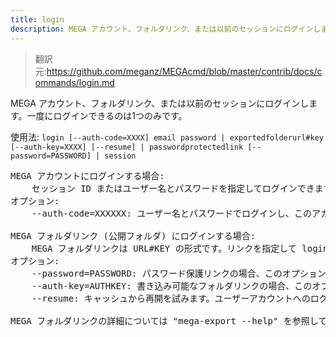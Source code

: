```yaml
---
title: login
description: MEGA アカウント、フォルダリンク、または以前のセッションにログインします。一度にログインできるのは1つのみです。
---
```


>翻訳元:https://github.com/meganz/MEGAcmd/blob/master/contrib/docs/commands/login.md

MEGA アカウント、フォルダリンク、または以前のセッションにログインします。一度にログインできるのは1つのみです。

使用法: `login [--auth-code=XXXX] email password | exportedfolderurl#key [--auth-key=XXXX] [--resume] | passwordprotectedlink [--password=PASSWORD] | session`
<pre>
MEGA アカウントにログインする場合:
	セッション ID またはユーザー名とパスワードを指定してログインできます。セッション ID は、以前にユーザー名とパスワードでログインしたセッションを識別するもので、それを使ってログインするとそのセッションを再開します。初めてログインする場合は、ユーザー名とパスワードが必要です。
オプション:
	--auth-code=XXXXXX: ユーザー名とパスワードでログインし、このアカウントに多要素認証 (MFA) が有効な場合、このオプションを使って直接 MFA トークンを渡せます。詳細は https://mega.nz/blog_48 を参照してください。

MEGA フォルダリンク (公開フォルダ) にログインする場合:
	MEGA フォルダリンクは URL#KEY の形式です。リンクを指定して login コマンドを実行すればログインできます。
オプション:
	--password=PASSWORD: パスワード保護リンクの場合、このオプションでパスワードを渡せます。
	--auth-key=AUTHKEY: 書き込み可能なフォルダリンクの場合、このオプションを指定することで書き込み権限でログインできます。指定しない場合は読み取り専用でログインします。
	--resume: キャッシュから再開を試みます。ユーザーアカウントへのログインとは異なり、フォルダリンクへのログイン時にはデフォルトではキャッシュを読み込まず、すべてを最初から読み込みます。このオプションを使うと変更されます。なお、セッション文字列でログインする場合は常にキャッシュから読み込みを試みます。以前 --keep-session を指定してログアウトした場合に便利です。

MEGA フォルダリンクの詳細については "mega-export --help" を参照してください。
</pre>
